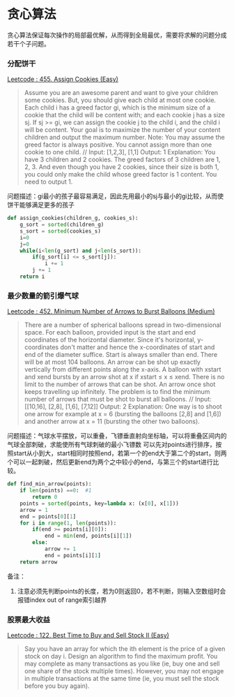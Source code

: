 # 贪心算法

贪心算法保证每次操作的局部最优解，从而得到全局最优，需要将求解的问题分成若干个子问题。

### 分配饼干
[Leetcode : 455. Assign Cookies (Easy)](https://leetcode.com/problems/assign-cookies/description/)

>Assume you are an awesome parent and want to give your children some cookies. But, you should give each child at most one cookie. 
Each child i has a greed factor gi, which is the minimum size of a cookie that the child will be content with; and each cookie j has a size sj. 
If sj >= gi, we can assign the cookie j to the child i, and the child i will be content. Your goal is to maximize the number of your content children and output the maximum number.
Note:
You may assume the greed factor is always positive. You cannot assign more than one cookie to one child.
//
Input: [1,2,3], [1,1]
Output: 1
Explanation: You have 3 children and 2 cookies. The greed factors of 3 children are 1, 2, 3. 
And even though you have 2 cookies, since their size is both 1, you could only make the child whose greed factor is 1 content.
You need to output 1.

问题描述：gi最小的孩子最容易满足，因此先用最小的sj与最小的gi比较，从而使饼干能够满足更多的孩子

```python
def assign_cookies(children_g, cookies_s):
    g_sort = sorted(children_g)
    s_sort = sorted(cookies_s)
    i=0
    j=0
    while(i<len(g_sort) and j<len(s_sort)):
        if(g_sort[i] <= s_sort[j]):
            i += 1
        j += 1
    return i
```

### 最少数量的箭引爆气球
[Leetcode : 452. Minimum Number of Arrows to Burst Balloons (Medium)](https://leetcode.com/problems/minimum-number-of-arrows-to-burst-balloons/description/)

>There are a number of spherical balloons spread in two-dimensional space. For each balloon, provided input is the start and end coordinates of the horizontal diameter. Since it's horizontal, y-coordinates don't matter and hence the x-coordinates of start and end of the diameter suffice. Start is always smaller than end. There will be at most 104 balloons.
An arrow can be shot up exactly vertically from different points along the x-axis. A balloon with xstart and xend bursts by an arrow shot at x if xstart ≤ x ≤ xend. There is no limit to the number of arrows that can be shot. An arrow once shot keeps travelling up infinitely. The problem is to find the minimum number of arrows that must be shot to burst all balloons.
//
Input:
[[10,16], [2,8], [1,6], [7,12]]
Output:
2
Explanation:
One way is to shoot one arrow for example at x = 6 (bursting the balloons [2,8] and [1,6]) and another arrow at x = 11 (bursting the other two balloons).


问题描述：气球水平摆放，可以重叠，飞镖垂直射向坐标轴，可以将重叠区间内的气球全部刺破，求能使所有气球刺破的最小飞镖数
可以先对points进行排序，按照start从小到大，start相同时按照end，若第一个的end大于第二个的start，则两个可以一起刺破，然后更新end为两个之中较小的end，与第三个的start进行比较。

```python
def find_min_arrow(points):
    if len(points) ==0:  #1
        return 0
    points = sorted(points, key=lambda x: (x[0], x[1]))
    arrow = 1
    end = points[0][1]
    for i in range(1, len(points)):
        if(end >= points[i][0]):
            end = min(end, points[i][1])
        else:
            arrow += 1
            end = points[i][1]
    return arrow
```

备注：
1. 注意必须先判断points的长度，若为0则返回0，若不判断，则输入空数组时会报错index out of range索引越界

### 股票最大收益
[Leetcode : 122. Best Time to Buy and Sell Stock II (Easy)](https://leetcode.com/problems/best-time-to-buy-and-sell-stock-ii/description/)

>Say you have an array for which the ith element is the price of a given stock on day i.
Design an algorithm to find the maximum profit. You may complete as many transactions as you like (ie, buy one and sell one share of the stock multiple times). 
However, you may not engage in multiple transactions at the same time (ie, you must sell the stock before you buy again).


